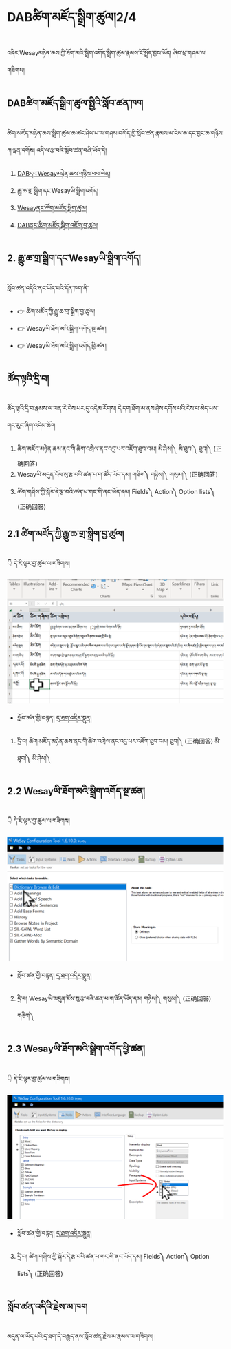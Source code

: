 # DABཚིག་མཛོད་སྒྲིག་ཚུལ།2/4

འདིར་Wesayམཉེན་ཆས་ཀྱི་ཐོག་མའི་སྒྲིག་འགོད་སྒྲིག་ཚུལ་རྣམས་ངོ་སྤྲོད་བྱས་ཡོད། 
ཞིབ་ཕྲ་གཤམ་ལ་གཟིགས།

## DABཚིག་མཛོད་སྒྲིག་ཚུལ་སྤྱིའི་སློབ་ཚན་ཁག

ཚིག་མཛོད་མཉེན་ཆས་སྒྲིག་ཚུལ་ཆ་ཚང་ཤེས་པ་ལ་གཤམ་བཀོད་ཀྱི་སློབ་ཚན་རྣམས་ལ་ངེས་ཆ་དང་བྱང་ཆ་གཉིས་ཀ་ལྡན་དགོས། འདི་ལ་རྩ་བའི་སློབ་ཚན་བཞི་ཡོད་དེ།

1. [DABདང་Wesayམཉེན་ཆས་གཉིས་ཕབ་ལེན།](https://github.com/buda-base/budax/blob/master/howtoguides/DAB01/index.md)
2. རྒྱུ་ཆ་གྲ་སྒྲིག་དང་Wesayཡི་སྒྲིག་འགོད།
3. [Wesayནང་ཚོག་མཛོད་སྒྲིག་ཚུལ།]()
4. [DABནང་ཚིག་མཛོད་སྒྲིག་འཇོག་བྱ་ཚུལ།]()

## 2. རྒྱུ་ཆ་གྲ་སྒྲིག་དང་Wesayཡི་སྒྲིག་འགོད།

སློབ་ཚན་འདིའི་ནང་ཡོད་པའི་དོན་ཁག་ནི་

- 👉 ཚིག་མཛོད་ཀྱི་རྒྱུ་ཆ་གྲ་སྒྲིག་བྱ་ཚུལ།
- 👉 Wesayཡི་ཐོག་མའི་སྒྲིག་འགོད་སྔ་ཚན།
- 👉 Wesayཡི་ཐོག་མའི་སྒྲིག་འགོད་ཕྱི་ཚན།

## ཚོད་ལྟའི་དྲི་བ།

ཚོད་ལྟའི་དྲི་བ་རྣམས་ལ་ལན་རེ་ངེས་པར་དུ་འདེམ་རོགས། དེ་དག་ཐོག་མ་ནས་ཤེས་དགོས་པའི་ངེས་པ་མེད་པས་གང་རུང་ཞིག་འདེམ་ཆོག

1. ཚིག་མཛོད་མཉེན་ཆས་ནང་གི་ཚིག་འགྲེལ་ནང་འདྲ་པར་འཇོག་ཐུབ་བམ། མི་ཤེས།༽ མི་ཐུབ།༽ ཐུབ།༽ (正确回答)
2. Wesayཡི་མདུན་ངོས་སུ་རྩ་བའི་ཚན་པ་ག་ཚོད་ཡོད་དམ། གཅིག༽ གཉིས།༽ གསུམ།༽ (正确回答)
3. ཚིག་གཤིས་ཀྱི་སྐོར་དེ་རྩ་བའི་ཚན་པ་གང་གི་ནང་ཡོད་དམ། Fields༽ Action༽ Option lists༽ (正确回答)

## 2.1 ཚིག་མཛོད་ཀྱི་རྒྱུ་ཆ་གྲ་སྒྲིག་བྱ་ཚུལ།


👇 དེ་ཇི་ལྟར་བྱ་ཚུལ་ལ་གཟིགས།

![800](Images/000001.png)

- སློབ་ཚན་གྱི་བརྙན། [དྲ་ཐག་འདིར་སྣུན།](https://drive.google.com/file/d/1-aihogX1942z_CZDHBURRSnb_GYJ8hPx/view?usp=share_link)

1. དྲི་བ། ཚིག་མཛོད་མཉེན་ཆས་ནང་གི་ཚིག་འགྲེལ་ནང་འདྲ་པར་འཇོག་ཐུབ་བམ། 
ཐུབ།༽ (正确回答) མི་ཐུབ།༽ མི་ཤེས།༽

## 2.2 Wesayཡི་ཐོག་མའི་སྒྲིག་འགོད་སྔ་ཚན།

👇 དེ་ཇི་ལྟར་བྱ་ཚུལ་ལ་གཟིགས།

![800](Images/000002.png)


- སློབ་ཚན་གྱི་བརྙན། [དྲ་ཐག་འདིར་སྣུན།](https://drive.google.com/file/d/1AdgNGgnnhbLDIj5-fAWhAd3Wc7T8--9B/view?usp=share_link)


2. དྲི་བ། Wesayཡི་མདུན་ངོས་སུ་རྩ་བའི་ཚན་པ་ག་ཚོད་ཡོད་དམ། 
གཉིས།༽ གསུམ།༽ (正确回答) གཅིག༽ 

## 2.3 Wesayཡི་ཐོག་མའི་སྒྲིག་འགོད་ཕྱི་ཚན།

👇 དེ་ཇི་ལྟར་བྱ་ཚུལ་ལ་གཟིགས།

![800](Images/000003.png)
 

- སློབ་ཚན་གྱི་བརྙན། [དྲ་ཐག་འདིར་སྣུན།](https://drive.google.com/file/d/18jbGcCzU0SBxBnd-7l4N61XBvIzOFzy0/view?usp=share_link)


3. དྲི་བ། ཚིག་གཤིས་ཀྱི་སྐོར་དེ་རྩ་བའི་ཚན་པ་གང་གི་ནང་ཡོད་དམ། 
Fields༽ Action༽ Option lists༽ (正确回答)

## སློབ་ཚན་འདིའི་རྗེས་མ་ཁག

མདུན་ལ་ཡོད་པའི་དྲ་ཐག་དེ་བརྒྱུད་ནས་སློབ་ཚན་རྗེས་མ་རྣམས་ལ་གཟིགས།
